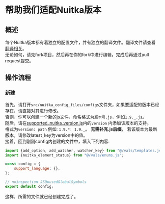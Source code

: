 # 帮助我们适配Nuitka版本

## 概述

每个Nuitka版本都有着独立的配置文件，并有独立的翻译文件。翻译文件请查看[翻译相关](./translation.md)。  
无论如何，请先fork项目，然后再在你的fork中进行编辑，完成后再通过pull request提交。

## 操作流程

### 新建

首先，请打开`src/nuitka_config_files/configs`文件夹，如果要适配的版本已经存在，请直接对其进行修改。  
否则，你可以创建一个新的js文件，命名格式为`版本号.js`，例如`1.9._.js`。  
随后，请在[supported_nuitka_version.js](../../src/nuitka_config_files/supported_nuitka_version.js)内的`version`
内添加该版本的支持。  
格式为`version: path` 例如: `1.9.*: 1.9._`。 **无需补充.js后缀**，
若该版本为最新版本，请修改latest_key为version中的值。  
接着，回到刚刚config内创建的文件中，填入下列内容:

```js
import {add_option, add_watcher, watcher_key} from "@/vals/templates.js";
import {nuitka_element_status} from "@/vals/enums.js";

const config = {
    support_language: {},
};

// noinspection JSUnusedGlobalSymbols
export default config;
```

这样，所需的文件就已经创建完成了。

